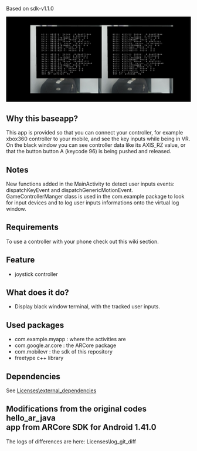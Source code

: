 Based on sdk-v1.1.0

![screenshot](/screenshots/joystick_controller_screenshot.jpg)

## Why this baseapp?
This app is provided so that you can connect your controller, for example xbox360 controller to your mobile, and see the key inputs while being in VR.
On the black window you can see controller data like its AXIS_RZ value, or that the button button A (keycode 96) is being pushed and released.

## Notes
New functions added in the MainActivity to detect user inputs events: dispatchKeyEvent and dispatchGenericMotionEvent.
GameControllerManger class is used in the com.example package to look for input devices and to log user inputs informations onto the virtual log window.

## Requirements
To use a controller with your phone check out this wiki section.

## Feature
- joystick controller

## What does it do?
- Display black window terminal, with the tracked user inputs.

## Used packages
- com.example.myapp : where the activities are
- com.google.ar.core : the ARCore package
- com.mobilevr : the sdk of this repository
- freetype c++ library

## Dependencies
See [Licenses\external_dependencies](Licenses/external_licenses)


## Modifications from the original codes hello_ar_java<br>app from ARCore SDK for Android 1.41.0
The logs of differences are here:
Licenses\log_git_diff